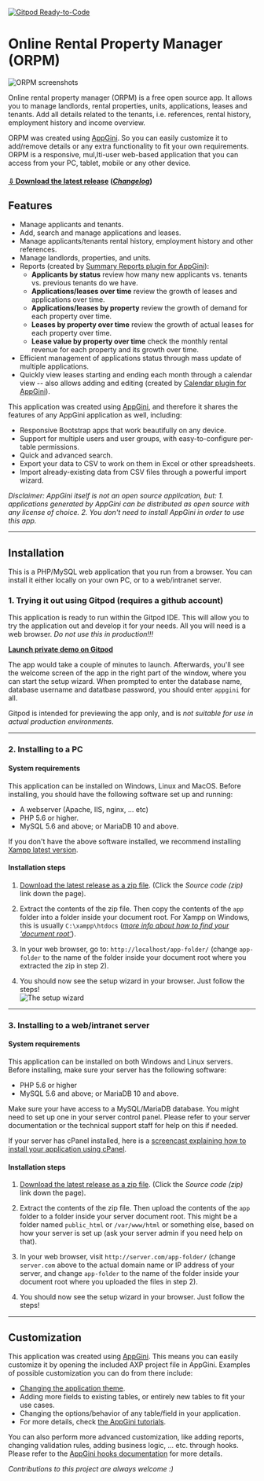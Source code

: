 [![Gitpod Ready-to-Code](https://img.shields.io/badge/Gitpod-Ready--to--Code-blue?logo=gitpod)](https://gitpod.io/#https://github.com/bigprof-software/online-rental-property-manager) 

# Online Rental Property Manager (ORPM)

![ORPM screenshots](https://cdn.bigprof.com/screencasts/online-rental-property-manager-demo-6.3.gif)

Online rental property manager (ORPM) is a free open source app.
It allows you to manage landlords, rental properties, units, 
applications, leases and tenants. Add all details related to the tenants, i.e. references, 
rental history, employment history and income overview.

ORPM was created using [AppGini](https://bigprof.com/appgini/).
So you can easily customize it to add/remove 
details or any extra functionality to fit your own requirements. 
ORPM is a responsive, mul,lti-user web-based application that you can access from your PC, tablet, 
mobile or any other device. 

#### [⇩ Download the latest release](https://github.com/bigprof-software/online-rental-property-manager/releases/latest) ([_Changelog_](https://github.com/bigprof-software/online-rental-property-manager/releases))

## Features

* Manage applicants and tenants.
* Add, search and manage applications and leases.
* Manage applicants/tenants rental history, employment history and other references.
* Manage landlords, properties, and units.
* Reports (created by [Summary Reports plugin for AppGini](https://bigprof.com/appgini/applications/summary-reports-plugin)):
	* **Applicants by status** review how many new applicants vs. tenants vs. previous tenants do we have.
	* **Applications/leases over time** review the growth of leases and applications over time.
	* **Applications/leases by property** review the growth of demand for each property over time.
	* **Leases by property over time** review the growth of actual leases for each property over time.
	* **Lease value by property over time** check the monthly rental revenue for each property and its growth over time.
* Efficient management of applications status through mass update of multiple applications.
* Quickly view leases starting and ending each month through a calendar view -- also allows adding and editing (created by [Calendar plugin for AppGini](https://bigprof.com/appgini/applications/calendar-plugin)).

This application was created using [AppGini](https://bigprof.com/appgini/),
and therefore it shares the features of any AppGini application as well, including:

* Responsive Bootstrap apps that work beautifully on any device.
* Support for multiple users and user groups, with easy-to-configure per-table permissions.
* Quick and advanced search.
* Export your data to CSV to work on them in Excel or other spreadsheets.
* Import already-existing data from CSV files through a powerful import wizard.

*Disclaimer: AppGini itself is not an open source application,
but: 1. applications generated by AppGini can be distributed as open source with any
license of choice. 2. You don't need to install AppGini in order to use this app.*

---

## Installation

This is a PHP/MySQL web application that you run from a browser. You can install it either locally
on your own PC, or to a web/intranet server.

### 1. Trying it out using Gitpod (requires a github account)

This application is ready to run within the Gitpod IDE.
This will allow you to try the application out and develop it for your needs.
All you will need is a web browser. _Do not use this in production!!!_

**[Launch private demo on Gitpod](https://gitpod.io/#https://github.com/bigprof-software/online-rental-property-manager)**

The app would take a couple of minutes to launch.
Afterwards, you'll see the welcome screen of the app in the right part of the window, where you can start the setup wizard.
When prompted to enter the database name, database username and datatbase password, you should enter `appgini` for all.

Gitpod is intended for previewing the app only, and is _not suitable for use in actual production environments_.

---

### 2. Installing to a PC

#### System requirements

This application can be installed on Windows, Linux and MacOS. Before installing,
you should have the following software set up and running:

* A webserver (Apache, IIS, nginx, ... etc)
* PHP 5.6 or higher.
* MySQL 5.6 and above; or MariaDB 10 and above.

If you don't have the above software installed, we recommend installing
[Xampp latest version](https://www.apachefriends.org/).

#### Installation steps

1. [Download the latest release as a zip file](https://github.com/bigprof-software/online-rental-property-manager/releases/latest).
(Click the *Source code (zip)* link down the page).

2. Extract the contents of the zip file. Then copy the contents of the `app` folder into a folder inside your document root.
For Xampp on Windows, this is usually `C:\xampp\htdocs`
(*[more info about how to find your 'document root'](http://www.karelia.com/sandvox/help/z/Document_Root.html)*).

3. In your web browser, go to: `http://localhost/app-folder/`
(change `app-folder` to the name of the folder inside your document root where you extracted the zip in step 2).

4. You should now see the setup wizard in your browser. Just follow the steps!   
![The setup wizard](https://cdn.bigprof.com/appgini-open-source-apps/setup-wizard-page-1.png)

---

### 3. Installing to a web/intranet server

#### System requirements

This application can be installed on both Windows and Linux servers.
Before installing, make sure your server has the following software:

* PHP 5.6 or higher
* MySQL 5.6 and above; or MariaDB 10 and above.
	
Make sure your have access to a MySQL/MariaDB database.
You might need to set up one in your server control panel.
Please refer to your server documentation or the technical support staff for help on this if needed.

If your server has cPanel installed, here is a
[screencast explaining how to install your application using cPanel](https://bigprof.com/appgini/screencasts/how-to-upload-your-appgini-web-application-to-a-web-server-using-ftp-and-cpanel).

#### Installation steps

1. [Download the latest release as a zip file](https://github.com/bigprof-software/online-rental-property-manager/releases/latest).
(Click the *Source code (zip)* link down the page).

2. Extract the contents of the zip file. Then upload the contents of the `app` folder to a folder inside your server document root.
This might be a folder named `public_html` or `/var/www/html` or something else, based on how your server is set up
(ask your server admin if you need help on that).

3. In your web browser, visit `http://server.com/app-folder/`
(change `server.com` above to the actual domain name or IP address of your server,
and change `app-folder` to the name of the folder inside your document root where
you uploaded the files in step 2).

4. You should now see the setup wizard in your browser. Just follow the steps!

---

## Customization

This application was created using [AppGini](https://bigprof.com/appgini). This means you can easily customize it by
opening the included AXP project file in AppGini. Examples of possible customization you can do from there include:

* [Changing the application theme](https://bigprof.com/appgini/screencasts/how-to-easily-change-your-appgini-application-theme).
* Adding more fields to existing tables, or entirely new tables to fit your use cases.
* Changing the options/behavior of any table/field in your application.
* For more details, check [the AppGini tutorials](https://bigprof.com/appgini/screencasts/).

You can also perform more advanced customization, like adding reports,
changing validation rules, adding business logic, ... etc. through hooks.
Please refer to the [AppGini hooks documentation](https://bigprof.com/appgini/help/advanced-topics/hooks)
for more details.

_Contributions to this project are always welcome :)_
